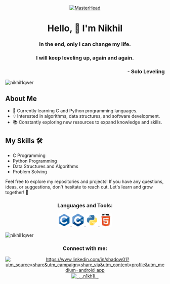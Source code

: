 <p align="center">
  <a href="https://github.com/Nikhil1qwer">
    <img src="https://64.media.tumblr.com/eb8e76984014d0db1e53ec7795f03ec0/1924a8282a163135-34/s540x810/1884baa6bdd0cfc5bfd175dad4131c9f438cc0de.gifv" alt="MasterHead">
  </a>
</p>

<h1 align="center">Hello, 👋 I'm Nikhil</h1>
<h3 align="center">In the end, only I can change my life.</h3>
<h3 align="center">I will keep leveling up, again and again.</h3>
<h3 align="right">- Solo Leveling</h3>

<p align="left">
  <img src="https://komarev.com/ghpvc/?username=nikhil1qwer&label=Profile%20views&color=0e75b6&style=flat" alt="nikhil1qwer" />
</p>

## About Me

- 🌱 Currently learning C and Python programming languages.
- 💡 Interested in algorithms, data structures, and software development.
- 📚 Constantly exploring new resources to expand knowledge and skills.

## My Skills 🛠️

- C Programming
- Python Programming
- Data Structures and Algorithms
- Problem Solving

Feel free to explore my repositories and projects! If you have any questions, ideas, or suggestions, don't hesitate to reach out. Let's learn and grow together! 🌟

<h3 align="center">Languages and Tools:</h3>
<p align="center">
  <a href="https://www.cprogramming.com/" target="_blank" rel="noreferrer">
    <img src="https://raw.githubusercontent.com/devicons/devicon/master/icons/c/c-original.svg" alt="c" width="40" height="40"/>
  </a>
  <a href="https://www.w3schools.com/cpp/" target="_blank" rel="noreferrer">
    <img src="https://raw.githubusercontent.com/devicons/devicon/master/icons/cplusplus/cplusplus-original.svg" alt="cplusplus" width="40" height="40"/>
  </a>
  <a href="https://www.python.org" target="_blank" rel="noreferrer">
    <img src="https://raw.githubusercontent.com/devicons/devicon/master/icons/python/python-original.svg" alt="python" width="40" height="40"/>
  </a>
  <a href="https://www.w3.org/html/" target="_blank" rel="noreferrer">
    <img src="https://raw.githubusercontent.com/devicons/devicon/master/icons/html5/html5-original-wordmark.svg" alt="html5" width="40" height="40"/> 
  </a>
</p>

<p><img align="center" src="https://github-readme-streak-stats.herokuapp.com/?user=nikhil1qwer&" alt="nikhil1qwer" /></p>

<h3 align="center">Connect with me:</h3>
<p align="center">
  <a href="https://www.linkedin.com/in/shadow01/" target="blank">
    <img align="center" src="https://raw.githubusercontent.com/rahuldkjain/github-profile-readme-generator/master/src/images/icons/Social/linked-in-alt.svg" alt="https://www.linkedin.com/in/shadow01?utm_source=share&utm_campaign=share_via&utm_content=profile&utm_medium=android_app" height="30" width="40" />
  </a>
  <a href="https://instagram.com/_._.n1kh1l._" target="blank">
    <img align="center" src="https://raw.githubusercontent.com/rahuldkjain/github-profile-readme-generator/master/src/images/icons/Social/instagram.svg" alt="_._.n1kh1l._" height="30" width="40" />
  </a>
</p>
